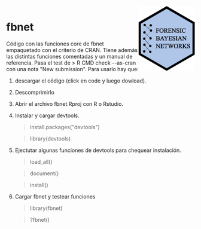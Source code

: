 <img src="logo.png" align="right" width="150">

# fbnet
Código con las funciones core de fbnet empaquetado con el criterio de CRAN. Tiene además las distintas funciones comentadas y un manual de referencia. Pasa el test de > R CMD check --as-cran con una nota "New submission". Para usarlo hay que:
1) descargar el código (click en code y luego dowload).
2) Descomprimirlo
3) Abrir el archivo fbnet.Rproj con R o Rstudio.
4) Instalar y cargar devtools.
      > install.packages("devtools") 
      
      > library(devtools)
5) Ejectutar algunas funciones de devtools para chequear instalación.
      > load_all()

      > document()

      > install()
6) Cargar fbnet y testear funciones
      > library(fbnet)

      > ?fbnet()
